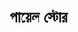 ---
title: "পায়েল স্টোর"
url: /dhaka-chittagong-highway-chauddagram-chittagong-division/paayyel-sttor/
shop: dairy
---